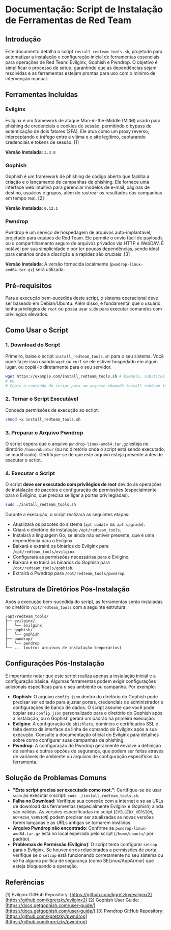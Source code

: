 # Documentação: Script de Instalação de Ferramentas de Red Team

## Introdução
Este documento detalha o script `install_redteam_tools.sh`, projetado para automatizar a instalação e configuração inicial de ferramentas essenciais para operações de Red Team: Evilginx, Gophish e Pwndrop. O objetivo é simplificar o processo de setup, garantindo que as dependências sejam resolvidas e as ferramentas estejam prontas para uso com o mínimo de intervenção manual.

## Ferramentas Incluídas

### Evilginx
Evilginx é um framework de ataque Man-in-the-Middle (MitM) usado para phishing de credenciais e cookies de sessão, permitindo o bypass de autenticação de dois fatores (2FA). Ele atua como um proxy reverso, interceptando o tráfego entre a vítima e o site legítimo, capturando credenciais e tokens de sessão. [1]

**Versão Instalada**: `3.3.0`

### Gophish
Gophish é um framework de phishing de código aberto que facilita a criação e o lançamento de campanhas de phishing. Ele fornece uma interface web intuitiva para gerenciar modelos de e-mail, páginas de destino, usuários e grupos, além de rastrear os resultados das campanhas em tempo real. [2]

**Versão Instalada**: `0.12.1`

### Pwndrop
Pwndrop é um serviço de hospedagem de arquivos auto-implantável, projetado para equipes de Red Team. Ele permite o envio fácil de payloads ou o compartilhamento seguro de arquivos privados via HTTP e WebDAV. É notável por sua simplicidade e por ter poucas dependências, sendo ideal para cenários onde a discrição e a rapidez são cruciais. [3]

**Versão Instalada**: A versão fornecida localmente (`pwndrop-linux-amd64.tar.gz`) será utilizada.

## Pré-requisitos

Para a execução bem-sucedida deste script, o sistema operacional deve ser baseado em Debian/Ubuntu. Além disso, é fundamental que o usuário tenha privilégios de `root` ou possa usar `sudo` para executar comandos com privilégios elevados.

## Como Usar o Script

### 1. Download do Script
Primeiro, baixe o script `install_redteam_tools.sh` para o seu sistema. Você pode fazer isso usando `wget` ou `curl` se ele estiver hospedado em algum lugar, ou copiá-lo diretamente para o seu servidor.

```bash
wget https://example.com/install_redteam_tools.sh # Exemplo, substitua pela URL real
# OU
# Copie o conteúdo do script para um arquivo chamado install_redteam_tools.sh
```

### 2. Tornar o Script Executável
Conceda permissões de execução ao script:

```bash
chmod +x install_redteam_tools.sh
```

### 3. Preparar o Arquivo Pwndrop
O script espera que o arquivo `pwndrop-linux-amd64.tar.gz` esteja no diretório `/home/ubuntu/` (ou no diretório onde o script está sendo executado, se modificado). Certifique-se de que este arquivo esteja presente antes de executar o script.

### 4. Executar o Script
O script **deve ser executado com privilégios de root** devido às operações de instalação de pacotes e configuração de permissões (especialmente para o Evilginx, que precisa se ligar a portas privilegiadas).

```bash
sudo ./install_redteam_tools.sh
```

Durante a execução, o script realizará as seguintes etapas:
- Atualizará os pacotes do sistema (`apt update && apt upgrade`).
- Criará o diretório de instalação `/opt/redteam_tools`.
- Instalará a linguagem Go, se ainda não estiver presente, que é uma dependência para o Evilginx.
- Baixará e extrairá os binários do Evilginx para `/opt/redteam_tools/evilginx`.
- Configurará as permissões necessárias para o Evilginx.
- Baixará e extrairá os binários do Gophish para `/opt/redteam_tools/gophish`.
- Extrairá o Pwndrop para `/opt/redteam_tools/pwndrop`.

## Estrutura de Diretórios Pós-Instalação
Após a execução bem-sucedida do script, as ferramentas serão instaladas no diretório `/opt/redteam_tools` com a seguinte estrutura:

```
/opt/redteam_tools/
├── evilginx/
│   └── evilginx
├── gophish/
│   └── gophish
├── pwndrop/
│   └── pwndrop
└── ... (outros arquivos de instalação temporários)
```

## Configurações Pós-Instalação

É importante notar que este script realiza apenas a instalação inicial e a configuração básica. Algumas ferramentas podem exigir configurações adicionais específicas para o seu ambiente ou campanha. Por exemplo:

- **Gophish**: O arquivo `config.json` dentro do diretório do Gophish pode precisar ser editado para ajustar portas, credenciais de administrador e configurações de banco de dados. O script assume que você pode copiar seu `config.json` personalizado para o diretório do Gophish após a instalação, ou o Gophish gerará um padrão na primeira execução.
- **Evilginx**: A configuração de `phishlets`, domínios e certificados SSL é feita dentro da interface de linha de comando do Evilginx após a sua execução. Consulte a documentação oficial do Evilginx para detalhes sobre como configurar suas campanhas de phishing.
- **Pwndrop**: A configuração do Pwndrop geralmente envolve a definição de senhas e outras opções de segurança, que podem ser feitas através de variáveis de ambiente ou arquivos de configuração específicos da ferramenta.

## Solução de Problemas Comuns

- **"Este script precisa ser executado como root."**: Certifique-se de usar `sudo` ao executar o script: `sudo ./install_redteam_tools.sh`.
- **Falha no Download**: Verifique sua conexão com a internet e se as URLs de download das ferramentas (especialmente Evilginx e Gophish) ainda são válidas. As versões especificadas no script (`EVILGINX_VERSION`, `GOPHISH_VERSION`) podem precisar ser atualizadas se novas versões forem lançadas e as URLs antigas se tornarem inválidas.
- **Arquivo Pwndrop não encontrado**: Confirme se `pwndrop-linux-amd64.tar.gz` está no local esperado pelo script (`/home/ubuntu/` por padrão).
- **Problemas de Permissão (Evilginx)**: O script tenta configurar `setcap` para o Evilginx. Se houver erros relacionados a permissões de porta, verifique se o `setcap` está funcionando corretamente no seu sistema ou se há alguma política de segurança (como SELinux/AppArmor) que esteja bloqueando a operação.

## Referências

[1] Evilginx GitHub Repository: [https://github.com/kgretzky/evilginx2](https://github.com/kgretzky/evilginx2)
[2] Gophish User Guide: [https://docs.getgophish.com/user-guide/](https://docs.getgophish.com/user-guide/)
[3] Pwndrop GitHub Repository: [https://github.com/kgretzky/pwndrop](https://github.com/kgretzky/pwndrop)
